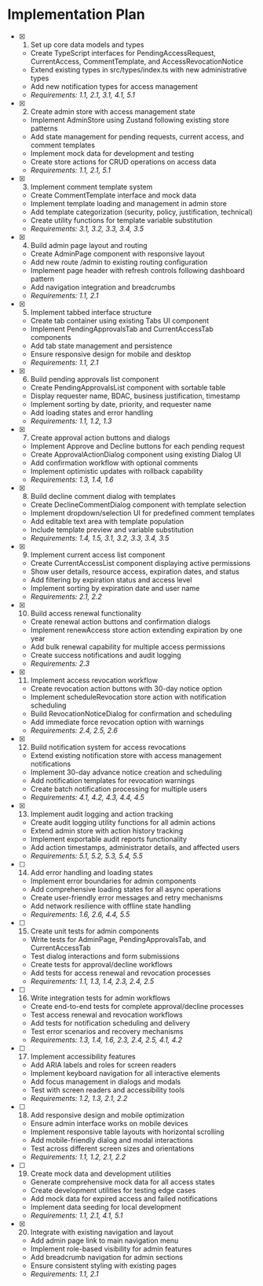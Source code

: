 # Implementation Plan

- [x] 1. Set up core data models and types
  - Create TypeScript interfaces for PendingAccessRequest, CurrentAccess, CommentTemplate, and AccessRevocationNotice
  - Extend existing types in src/types/index.ts with new administrative types
  - Add new notification types for access management
  - _Requirements: 1.1, 2.1, 3.1, 4.1, 5.1_

- [x] 2. Create admin store with access management state
  - Implement AdminStore using Zustand following existing store patterns
  - Add state management for pending requests, current access, and comment templates
  - Implement mock data for development and testing
  - Create store actions for CRUD operations on access data
  - _Requirements: 1.1, 2.1, 5.1_

- [x] 3. Implement comment template system
  - Create CommentTemplate interface and mock data
  - Implement template loading and management in admin store
  - Add template categorization (security, policy, justification, technical)
  - Create utility functions for template variable substitution
  - _Requirements: 3.1, 3.2, 3.3, 3.4, 3.5_

- [x] 4. Build admin page layout and routing
  - Create AdminPage component with responsive layout
  - Add new route /admin to existing routing configuration
  - Implement page header with refresh controls following dashboard pattern
  - Add navigation integration and breadcrumbs
  - _Requirements: 1.1, 2.1_

- [x] 5. Implement tabbed interface structure
  - Create tab container using existing Tabs UI component
  - Implement PendingApprovalsTab and CurrentAccessTab components
  - Add tab state management and persistence
  - Ensure responsive design for mobile and desktop
  - _Requirements: 1.1, 2.1_

- [x] 6. Build pending approvals list component
  - Create PendingApprovalsList component with sortable table
  - Display requester name, BDAC, business justification, timestamp
  - Implement sorting by date, priority, and requester name
  - Add loading states and error handling
  - _Requirements: 1.1, 1.2, 1.3_

- [x] 7. Create approval action buttons and dialogs
  - Implement Approve and Decline buttons for each pending request
  - Create ApprovalActionDialog component using existing Dialog UI
  - Add confirmation workflow with optional comments
  - Implement optimistic updates with rollback capability
  - _Requirements: 1.3, 1.4, 1.6_

- [x] 8. Build decline comment dialog with templates
  - Create DeclineCommentDialog component with template selection
  - Implement dropdown/selection UI for predefined comment templates
  - Add editable text area with template population
  - Include template preview and variable substitution
  - _Requirements: 1.4, 1.5, 3.1, 3.2, 3.3, 3.4, 3.5_

- [x] 9. Implement current access list component
  - Create CurrentAccessList component displaying active permissions
  - Show user details, resource access, expiration dates, and status
  - Add filtering by expiration status and access level
  - Implement sorting by expiration date and user name
  - _Requirements: 2.1, 2.2_

- [x] 10. Build access renewal functionality
  - Create renewal action buttons and confirmation dialogs
  - Implement renewAccess store action extending expiration by one year
  - Add bulk renewal capability for multiple access permissions
  - Create success notifications and audit logging
  - _Requirements: 2.3_

- [x] 11. Implement access revocation workflow
  - Create revocation action buttons with 30-day notice option
  - Implement scheduleRevocation store action with notification scheduling
  - Build RevocationNoticeDialog for confirmation and scheduling
  - Add immediate force revocation option with warnings
  - _Requirements: 2.4, 2.5, 2.6_

- [x] 12. Build notification system for access revocations
  - Extend existing notification store with access management notifications
  - Implement 30-day advance notice creation and scheduling
  - Add notification templates for revocation warnings
  - Create batch notification processing for multiple users
  - _Requirements: 4.1, 4.2, 4.3, 4.4, 4.5_

- [x] 13. Implement audit logging and action tracking
  - Create audit logging utility functions for all admin actions
  - Extend admin store with action history tracking
  - Implement exportable audit reports functionality
  - Add action timestamps, administrator details, and affected users
  - _Requirements: 5.1, 5.2, 5.3, 5.4, 5.5_

- [ ] 14. Add error handling and loading states
  - Implement error boundaries for admin components
  - Add comprehensive loading states for all async operations
  - Create user-friendly error messages and retry mechanisms
  - Add network resilience with offline state handling
  - _Requirements: 1.6, 2.6, 4.4, 5.5_

- [ ] 15. Create unit tests for admin components
  - Write tests for AdminPage, PendingApprovalsTab, and CurrentAccessTab
  - Test dialog interactions and form submissions
  - Create tests for approval/decline workflows
  - Add tests for access renewal and revocation processes
  - _Requirements: 1.1, 1.3, 1.4, 2.3, 2.4, 2.5_

- [ ] 16. Write integration tests for admin workflows
  - Create end-to-end tests for complete approval/decline processes
  - Test access renewal and revocation workflows
  - Add tests for notification scheduling and delivery
  - Test error scenarios and recovery mechanisms
  - _Requirements: 1.3, 1.4, 1.6, 2.3, 2.4, 2.5, 4.1, 4.2_

- [ ] 17. Implement accessibility features
  - Add ARIA labels and roles for screen readers
  - Implement keyboard navigation for all interactive elements
  - Add focus management in dialogs and modals
  - Test with screen readers and accessibility tools
  - _Requirements: 1.2, 1.3, 2.1, 2.2_

- [ ] 18. Add responsive design and mobile optimization
  - Ensure admin interface works on mobile devices
  - Implement responsive table layouts with horizontal scrolling
  - Add mobile-friendly dialog and modal interactions
  - Test across different screen sizes and orientations
  - _Requirements: 1.1, 1.2, 2.1, 2.2_

- [ ] 19. Create mock data and development utilities
  - Generate comprehensive mock data for all access states
  - Create development utilities for testing edge cases
  - Add mock data for expired access and failed notifications
  - Implement data seeding for local development
  - _Requirements: 1.1, 2.1, 4.1, 5.1_

- [x] 20. Integrate with existing navigation and layout
  - Add admin page link to main navigation menu
  - Implement role-based visibility for admin features
  - Add breadcrumb navigation for admin sections
  - Ensure consistent styling with existing pages
  - _Requirements: 1.1, 2.1_